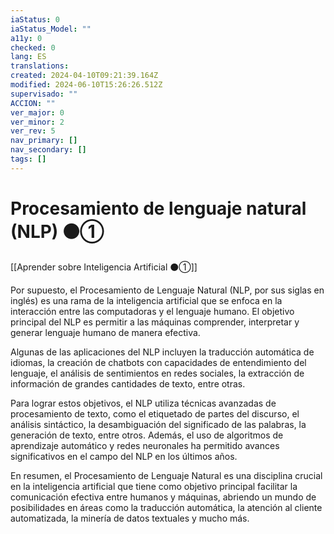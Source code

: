 ```yaml
---
iaStatus: 0
iaStatus_Model: ""
a11y: 0
checked: 0
lang: ES
translations: 
created: 2024-04-10T09:21:39.164Z
modified: 2024-06-10T15:26:26.512Z
supervisado: ""
ACCION: ""
ver_major: 0
ver_minor: 2
ver_rev: 5
nav_primary: []
nav_secondary: []
tags: []
---
```

# Procesamiento de lenguaje natural (NLP) ⚫①

[[Aprender sobre Inteligencia Artificial ⚫①]]

Por supuesto, el Procesamiento de Lenguaje Natural (NLP, por sus siglas en inglés) es una rama de la inteligencia artificial que se enfoca en la interacción entre las computadoras y el lenguaje humano. El objetivo principal del NLP es permitir a las máquinas comprender, interpretar y generar lenguaje humano de manera efectiva.

Algunas de las aplicaciones del NLP incluyen la traducción automática de idiomas, la creación de chatbots con capacidades de entendimiento del lenguaje, el análisis de sentimientos en redes sociales, la extracción de información de grandes cantidades de texto, entre otras.

Para lograr estos objetivos, el NLP utiliza técnicas avanzadas de procesamiento de texto, como el etiquetado de partes del discurso, el análisis sintáctico, la desambiguación del significado de las palabras, la generación de texto, entre otros. Además, el uso de algoritmos de aprendizaje automático y redes neuronales ha permitido avances significativos en el campo del NLP en los últimos años.

En resumen, el Procesamiento de Lenguaje Natural es una disciplina crucial en la inteligencia artificial que tiene como objetivo principal facilitar la comunicación efectiva entre humanos y máquinas, abriendo un mundo de posibilidades en áreas como la traducción automática, la atención al cliente automatizada, la minería de datos textuales y mucho más.
